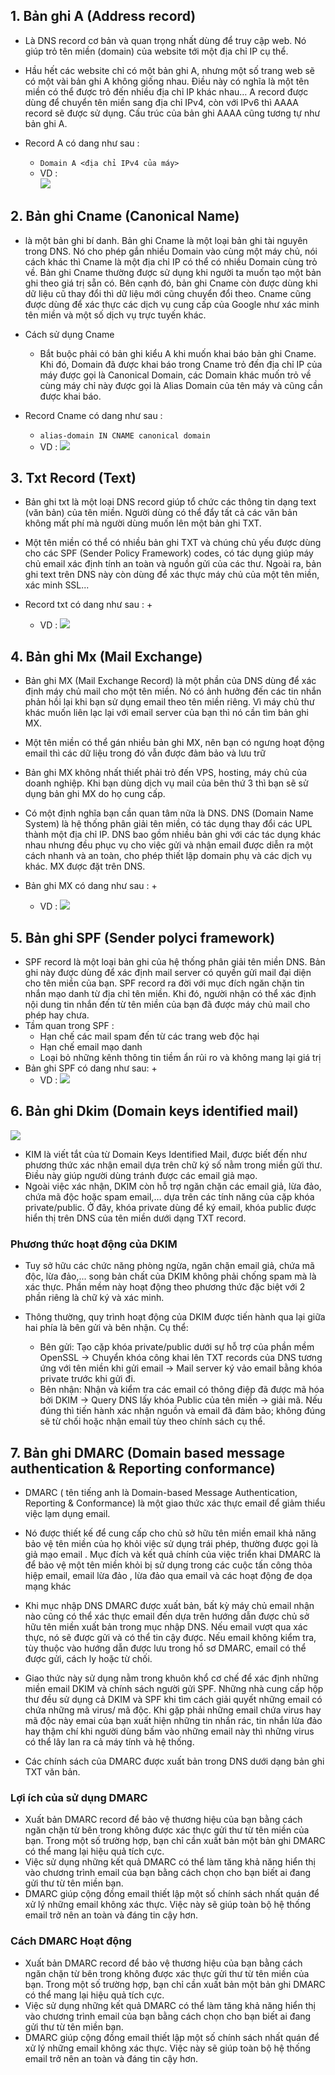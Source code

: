 ## 1. Bản ghi A (Address record)
- Là DNS record cơ bản và quan trọng nhất dùng để truy cập web. Nó giúp trỏ tên miền (domain) của website tới một địa chỉ IP cụ thể.

- Hầu hết các website chỉ có một bản ghi A, nhưng một số trang web sẽ có một vài bản ghi A không giống nhau. Điều này có nghĩa là một tên miền có thể được trỏ đến nhiều địa chỉ IP khác nhau… A record được dùng để chuyển tên miền sang địa chỉ IPv4, còn với IPv6 thì AAAA record sẽ được sử dụng. Cấu trúc của bản ghi AAAA cũng tương tự như bản ghi A.

- Record A có dang như sau :
    + `Domain A <địa chỉ IPv4 của máy>`
    + VD :  
            <img src="img/banghiA.png">

## 2. Bản ghi Cname (Canonical Name)
- là một bản ghi bí danh. Bản ghi Cname là một loại bản ghi tài nguyên trong DNS. Nó cho phép gắn nhiều Domain vào cùng một máy chủ, nói cách khác thì Cname là một địa chỉ IP có thể có nhiều Domain cùng trỏ về. Bản ghi Cname thường được sử dụng khi người ta muốn tạo một bản ghi theo giá trị sẵn có. Bên cạnh đó, bản ghi Cname còn được dùng khi dữ liệu cũ thay đổi thì dữ liệu mới cũng chuyển đổi theo. Cname cũng được dùng để xác thực các dịch vụ cung cấp của Google như xác minh tên miền và một số dịch vụ trực tuyến khác.

- Cách sử dụng Cname
    + Bắt buộc phải có bản ghi kiểu A khi muốn khai báo bản ghi Cname. Khi đó, Domain đã được khai báo trong Cname trỏ đến địa chỉ IP của máy được gọi là Canonical Domain, các Domain khác muốn trỏ về cùng máy chỉ này được gọi là Alias Domain của tên máy và cũng cần được khai báo.

- Record Cname có dang như sau :
    + `alias-domain IN CNAME canonical domain`
    + VD :
        <img src="img/banghicname.png">


## 3. Txt Record (Text)

- Bản ghi txt là một loại DNS record giúp tổ chức các thông tin dạng text (văn bản) của tên miền. Người dùng có thể đẩy tất cả các văn bản không mất phí mà người dùng muốn lên một bản ghi TXT.
- Một tên miền có thể có nhiều bản ghi TXT và chúng chủ yếu được dùng cho các SPF (Sender Policy Framework) codes, có tác dụng giúp máy chủ email xác định tính an toàn và nguồn gửi của các thư. Ngoài ra, bản ghi text trên DNS này còn dùng để xác thực máy chủ của một tên miền, xác minh SSL...

- Record txt có dang như sau :
    + 
    + VD : 
        <img src="img/banghitxt.png">

## 4. Bản ghi Mx (Mail Exchange)
- Bản ghi MX (Mail Exchange Record) là một phần của DNS dùng để xác định máy chủ mail cho một tên miền. Nó có ảnh hưởng đến các tin nhắn phản hồi lại khi bạn sử dụng email theo tên miền riêng. Vì máy chủ thư khác muốn liên lạc lại với email server của bạn thì nó cần tìm bản ghi MX. 

- Một tên miền có thể gán nhiều bản ghi MX, nên bạn có ngưng hoạt động email thì các dữ liệu trong đó vẫn được đảm bảo và lưu trữ 

- Bản ghi MX không nhất thiết phải trỏ đến VPS, hosting, máy chủ của doanh nghiệp. Khi bạn dùng dịch vụ mail của bên thứ 3 thì bạn sẽ sử dụng bản ghi MX do họ cung cấp. 

- Có một định nghĩa bạn cần quan tâm nữa là DNS. DNS (Domain Name System) là hệ thống phân giải tên miền, có tác dụng thay đổi các UPL thành một địa chỉ IP. DNS bao gồm nhiều bản ghi với các tác dụng khác nhau nhưng đều phục vụ cho việc gửi và nhận email được diễn ra một cách nhanh và an toàn, cho phép thiết lập domain phụ và các dịch vụ khác. MX được đặt trên DNS.

- Bản ghi MX có dang như sau :
    + 
    + VD : 
        <img src="img/banghimx.png">

## 5. Bản ghi SPF (Sender polyci framework)
- SPF record là một loại bản ghi của hệ thống phân giải tên miền DNS. Bản ghi này được dùng để xác định mail server có quyền gửi mail đại diện cho tên miền của bạn. SPF record ra đời với mục đích ngăn chặn tin nhắn mạo danh từ địa chỉ tên miền. Khi đó, người nhận có thể xác định nội dung tin nhắn đến từ tên miền của bạn đã được máy chủ mail cho phép hay chưa.
- Tầm quan trong SPF : 
    + Hạn chế các mail spam đến từ các trang web độc hại
    + Hạn chế email mạo danh
    + Loại bỏ những kênh thông tin tiềm ẩn rủi ro và không mang lại giá trị
- Bản ghi SPF có dang như sau:
    + 
    + VD : 
        <img src="img/banghispf.png">

## 6. Bản ghi Dkim (Domain keys identified mail)
<img src="img/dkim1.png">

- KIM là viết tắt của từ Domain Keys Identified Mail, được biết đến như phương thức xác nhận email dựa trên chữ ký số nằm trong miền gửi thư. Điều này giúp người dùng tránh được các email giả mạo. 
- Ngoài việc xác nhận, DKIM còn hỗ trợ ngăn chặn các email giả, lừa đảo, chứa mã độc hoặc spam email,… dựa trên các tính năng của cặp khóa private/public. Ở đây, khóa private dùng để ký email, khóa public được hiển thị trên DNS của tên miền dưới dạng TXT record.

### Phương thức hoạt động của DKIM 
- Tuy sở hữu các chức năng phòng ngừa, ngăn chặn email giả, chứa mã độc, lừa đảo,... song bản chất của DKIM không phải chống spam mà là xác thực. Phần mềm này hoạt động theo phương thức đặc biệt với 2 phần riêng là chữ ký và xác minh. 

- Thông thường, quy trình hoạt động của DKIM được tiến hành qua lại giữa hai phía là bên gửi và bên nhận. Cụ thể: 

    + Bên gửi: Tạo cặp khóa private/public dưới sự hỗ trợ của phần mềm OpenSSL -> Chuyển khóa công khai lên TXT records của DNS tương ứng với tên miền khi gửi email -> Mail server ký vảo email bằng khóa private trước khi gửi đi.
    + Bên nhận: Nhận và kiểm tra các email có thông điệp đã được mã hóa bởi DKIM -> Query DNS lấy khóa Public của tên miền -> giải mã. Nếu đúng thì tiến hành xác nhận nguồn và email đã đảm bảo; không đúng sẽ từ chối hoặc nhận email tùy theo chính sách cụ thể. 


## 7. Bản ghi DMARC (Domain based message authentication & Reporting conformance)
- DMARC ( tên tiếng anh là Domain-based Message Authentication, Reporting & Conformance) là một giao thức xác thực email để giảm thiểu việc lạm dụng email.

- Nó được thiết kế để cung cấp cho chủ sở hữu tên miền email khả năng bảo vệ tên miền của họ khỏi việc sử dụng trái phép, thường được gọi là giả mạo email . Mục đích và kết quả chính của việc triển khai DMARC là để bảo vệ một tên miền khỏi bị sử dụng trong các cuộc tấn công thỏa hiệp email, email lừa đảo , lừa đảo qua email và các hoạt động đe dọa mạng khác

- Khi mục nhập DNS DMARC được xuất bản, bất kỳ máy chủ email nhận nào cũng có thể xác thực email đến dựa trên hướng dẫn được chủ sở hữu tên miền xuất bản trong mục nhập DNS. Nếu email vượt qua xác thực, nó sẽ được gửi và có thể tin cậy được. Nếu email không kiểm tra, tùy thuộc vào hướng dẫn được lưu trong hồ sơ DMARC, email có thể được gửi, cách ly hoặc từ chối.

- Giao thức này sử dụng nằm trong khuôn khổ cơ chế để xác định những miền email DKIM và chính sách người gửi SPF. Những nhà cung cấp hộp thư đều sử dụng cả DKIM và SPF khi tìm cách giải quyết những email có chứa những mã virus/ mã độc. Khi gặp phải những email chứa virus hay mã độc này emai của bạn xuất hiện những tin nhắn rác, tin nhắn lừa đảo hay thậm chí khi người dùng bấm vào những email này thì những virus có thể lây lan ra cả máy tính và hệ thống. 

- Các chính sách của DMARC được xuất bản trong DNS dưới dạng bản ghi TXT văn bản.

### Lợi ích của sử dụng DMARC 
- Xuất bản DMARC record để bảo vệ thương hiệu của bạn bằng cách ngăn chặn từ bên trong không được xác thực gửi thư từ tên miền của bạn. Trong một số trường hợp, bạn chỉ cần xuất bản một bản ghi DMARC có thể mang lại hiệu quả tích cực.
- Việc sử dụng những kết quả DMARC có thể làm tăng khả năng hiển thị vào chương trình email của bạn bằng cách chọn cho bạn biết ai đang gửi thư từ tên miền bạn.
- DMARC giúp cộng đồng email thiết lập một số chính sách nhất quán để xử lý những email không xác thực. Việc này sẽ giúp toàn bộ hệ thống email trở nên an toàn và đáng tin cậy hơn.

### Cách DMARC Hoạt động 
- Xuất bản DMARC record để bảo vệ thương hiệu của bạn bằng cách ngăn chặn từ bên trong không được xác thực gửi thư từ tên miền của bạn. Trong một số trường hợp, bạn chỉ cần xuất bản một bản ghi DMARC có thể mang lại hiệu quả tích cực.
- Việc sử dụng những kết quả DMARC có thể làm tăng khả năng hiển thị vào chương trình email của bạn bằng cách chọn cho bạn biết ai đang gửi thư từ tên miền bạn.
- DMARC giúp cộng đồng email thiết lập một số chính sách nhất quán để xử lý những email không xác thực. Việc này sẽ giúp toàn bộ hệ thống email trở nên an toàn và đáng tin cậy hơn.